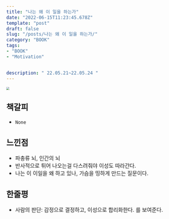 ```yaml
---
title: "나는 왜 이 일을 하는가"
date: "2022-06-15T11:23:45.678Z"
template: "post"
draft: false
slug: "/posts/나는 왜 이 일을 하는가/"
category: "BOOK"
tags:
- "BOOK"
- "Motivation"


description: " 22.05.21~22.05.24 "
---
```


<img src="http://image.yes24.com/goods/8380832.jpg" style="zoom:50%;" />

## 책갈피

- `None` 

## 느낀점 

- 파충류 뇌, 인간의 뇌 
- 반사적으로 튀어 나오는걸 다스려줘야 이성도 따라간다.
- 나는 이 이일을 왜 하고 있나, 가슴을 띵하게 만드는 질문이다.

## 한줄평

- 사람의 판단: 감정으로 결정하고, 이성으로 합리화한다. 를 보여준다.